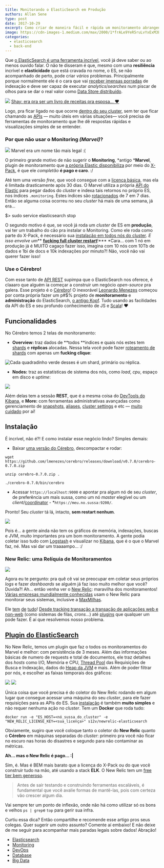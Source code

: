```yaml
---
title: Monitorando o ElasticSearch em Produção
authors: Allan Sene
type: post
date: 2017-10-29
excerpt: Como criar de maneira fácil e rápida um monitoramento abrangente em seu cluster de ElasticSearch de Produção com o open-source Cérebro e com o New Relic.
image: https://cdn-images-1.medium.com/max/2000/1*frALe9YeR5ruLvYxExM3EA.jpeg
categories:
  - elasticsearch
  - back-end
---
```



Que [o ElasticSearch é uma ferramenta incrível](https://medium.com/tableless/recomendaÃ§Ã£o-de-textos-sem-dor-de-cabeÃ§a-teoria-e-prÃ¡tica-com-elasticsearch-ea91c231146a),
você já deve saber ou ao menos ouvido falar. O não te disseram é que, mesmo com
uma **resiliência** incrível e **elasticidade** que está cravada no nome, o ES,
se não acompanhado de perto, pode criar *vários* problemas. Principalmente
porque normalmente ele é o cara que vai [receber imensas
porradas](https://www.elastic.co/elasticon/2015/sf/arrestful-development-how-netflix-uses-elasticsearch-to-better-understand)
de indexação e deve ser capaz de executar *analytics*/*searches* num piscar de
olhos para se dar o real valor como [Data Store
distribuído](https://en.wikipedia.org/wiki/Distributed_data_store).

![](https://cdn-images-1.medium.com/max/800/1*Wk5VjG-Ezqz_B56TQY3BZg.png)
<span class="figcaption_hack">[Shay: era pra ser um livro de receitas pra esposa…
❤](https://jaxenter.com/elasticsearch-founder-interview-112677.html)</span>

Logo, pra ficar ligado no que ocorre [dentro do seu
cluster](https://www.elastic.co/guide/en/elasticsearch/guide/current/distributed-cluster.html),
sem ter que ficar chamando as
[APIs](https://www.elastic.co/guide/en/elasticsearch/guide/current/_cat_api.html)
— muito úteis em várias situações— você precisa de ferramentas de monitoramento
que lhe dê respostas rápidas e visualizações simples de se entender.

### Por que não usar o Monitoring *(Marvel)*?

![](https://cdn-images-1.medium.com/max/600/1*78Vg5kAYeIdsXj4dWPMGEw.png)
<span class="figcaption_hack">Marvel era um nome tão mais legal :(</span>

O primeiro grande motivo de não sugerir o **Monitoring**, *antigo ***Marvel**,
plugin de monitoramento que [a própria Elastic
disponibiliza](https://www.elastic.co/products/x-pack/monitoring) por meio do
[X-Pack](https://www.elastic.co/products/x-pack), é que ele *completão* **é pago
e caro**. :/

Até tem uma versão *free*, que você consegue com a [licença
básica](https://www.elastic.co/guide/en/x-pack/current/license-management.html),
mas ela é limitada drasticamente após 30 dias. O Marvel utiliza a própria [API
do
Elastic](https://www.elastic.co/guide/en/elasticsearch/guide/current/_cluster_health.html)
para pegar dados do *cluster* e indexa tais retornos no próprio ES, nos índices
`.monitoring`. Estes índices são
[rotacionados](https://www.elastic.co/blog/managing-time-based-indices-efficiently)
de 7 em 7 dias. Então se alguma coisa ocorreu no seu *cluster* há mais de uma
semana, já era...

  $> sudo service elasticsearch stop

O segundo motivo é que, se você já roda um *cluster* de ES em **produção**, vai
ter um trabalho do cão pra instalar o Monitoring. Como ele roda como parte do
X-Pack, é necessário sua [instalação em todos nós do
cluster](https://www.elastic.co/guide/en/x-pack/current/installing-xpack.html)*.
E isso envolve um*** **[fucking full cluster
restart](https://www.elastic.co/guide/en/elasticsearch/reference/5.6/restart-upgrade.html)**!***
*Cara… com 1 nó em produção já é MUITO cagaço fazer isso, imagina com 10 nós com
10Tb de dados e 1bi de docs e 10k indexações por minuto?! Não, você não vai
querer fazer isso!

### Use o Cérebro!

Com esse tanto de [API REST](https://v2.wp-api.org/) supimpa que o ElasticSearch
nos oferece, é claaaro que alguém ia começar a construir um negócio
*open-source* pra galera. Esse projeto é o
[Cérebro](https://github.com/lmenezes/cerebro)! O inexorável [Leonardo
Menezes](https://twitter.com/leonardomenezes) começou por conta própria fazer um
p#$% projeto de **monitoramento** e **administração** do ElasticSearch, [o
antigo Kopf](https://github.com/lmenezes/elasticsearch-kopf). Tudo usando as
facilidades da API do ES e seu profundo conhecimento de JS e
[Scala](https://www.scala-lang.org/)! ❤

## Funcionalidades

No Cérebro temos 2 telas de monitoramento:

* **Overview:** traz dados de **todos **índices e quais nós estes tem
[shards](https://www.elastic.co/guide/en/elasticsearch/reference/5.5/_basic_concepts.html)
e **réplicas** alocadas. Nessa tela você pode fazer [roteamento de
shards](https://www.elastic.co/guide/en/elasticsearch/reference/current/cluster-reroute.html)
com apenas um **fucking clique**:

![Cada quadradinho verde desses é um shard, primário ou réplica.](https://i.imgur.com/7HfMTN0.png)

* **Nodes:** traz as estatísticas de sistema dos nós, como *load*, *cpu*, espaço
em disco e *uptime*:

![](https://i.imgur.com/CVWcneh.png)

Além delas tem a sessão **REST**, que é a mesma coisa do [DevTools do Kibana](https://www.elastic.co/guide/en/kibana/current/console-kibana.html), e **More:** com ferramentas administrativas avançadas como gerenciamento de [snapshots](https://www.elastic.co/guide/en/elasticsearch/reference/5.5/modules-snapshots.html), [aliases](https://www.elastic.co/guide/en/elasticsearch/reference/current/indices-aliases.html), [cluster settings](https://www.elastic.co/guide/en/elasticsearch/reference/current/cluster-update-settings.html)
e etc — [muito cuidado](https://www.youtube.com/watch?v=fqCRtY6j3dc) por aí!

## Instalação

É incrível, não é?! E como instalar esse negócio lindo? Simples demais:

* Baixar [uma versão do Cérebro](https://github.com/lmenezes/cerebro/releases), descompactar e rodar:

```
wget https://github.com/lmenezes/cerebro/releases/download/v0.7.0/cerebro-0.7.0.zip

unzip cerebro-0.7.0.zip .

./cerebro-0.7.0/bin/cerebro
```

* Acessar `https://localhost:9000` e apontar pra algum nó de seu *cluster*, de
preferência um mais sussa, como um nó *master* elegível ou um *client/*[coordinator](https://www.elastic.co/guide/en/elasticsearch/reference/current/modules-node.html) - *`https://meu.no.sussa:9200/`.

Pronto! Seu *cluster* tá lá, intacto, **sem restart nenhum**.

![](https://i.imgur.com/Dp3JSFJ.gif)

Pois é… a gente ainda não tem os gráficos de memória, indexações, buscas e JVM,
muito importantes pra um bom monitoramento. A gente podia coletar isso tudo com
[Logstash](https://www.elastic.co/products/logstash) e visualizar no
[Kibana](https://www.elastic.co/products/kibana), que é o que o Marvel faz, né.
Mas vai dar um traaaampo… :/

### New Relic: uma Relíquia de Monitoramentos

![](https://i.imgur.com/CCn8hyz.jpg)

Agora eu te pergunto: pra quê cê vai se preocupar em coletar seus próprios
*logs* e fazer *dashboards* se alguém já faz isso muito melhor que você?
Duvida?! Ah… então venha ver o [New Relic](https://newrelic.com/): maravilha dos
monitoramentos! [Várias empresas mundialmente
conhecidas](https://newrelic.com/why-new-relic/customers) usam o New Relic para
monitorar seus sistemas, inclusive a
[MaxMilhas](https://www.maxmilhas.com.br/quemsomos).


Ele [tem](https://newrelic.com/synthetics)
[de](https://newrelic.com/mobile-monitoring)
[tudo](https://newrelic.com/alerts)! [Desde tracking transação a transação de
aplicações web e non-web](https://newrelic.com/application-monitoring) (como
sistemas de filas, *crons*…) até [plugins](https://newrelic.com/plugins#plugin)
que qualquer um pode fazer. É aí que resolvemos nosso problema.

## [Plugin do ElasticSearch](https://newrelic.com/plugins/sergey-novikov/299)

No New Relic, temos um plugin que faz o todos os monitoramentos do Marvel e
melhor: com persistência de 3 meses. Além das informações básicas de numero de
requests e total de documentos, ele traz detalhes dos *hosts* como I/O, Memória
e CPU, [Thread
Pool](https://www.elastic.co/guide/en/elasticsearch/reference/current/modules-threadpool.html)
das Requisições de Busca e Indexação, dados do [Heap da
JVM](https://docs.oracle.com/cd/E13150_01/jrockit_jvm/jrockit/geninfo/diagnos/garbage_collect.html)
e mais. Além de poder filtrar por nós, e escolher as faixas temporais dos
gráficos:

![](https://i.imgur.com/RBjyaPE.png)
![](https://i.imgur.com/4W9NpQb.png)

Única coisa que você precisa é do coletor do New Relic rodando em algum lugar
que consegue acessar uma máquina do seu *cluster*, para ele fazer requisições
para as APIs do ES. Sua
[instalação](https://github.com/s12v/newrelic-elasticsearch) é também **muito
simples** e não requer nenhuma ação no *cluster*. Tem um **Docker** que roda
tudo:

```
docker run -e "ES_HOST=<nó_sussa_do_cluster" -e "NEW_RELIC_LICENSE_KEY=<sua_licença>" s12v/newrelic-elasticsearch
```

Obviamente, sugiro que você coloque tanto o coletor do **New Relic** quanto o
**Cérebro** em máquinas separadas do *cluster*: primeiro pra você não ficar no
escuro nas horas do disastres e segundo para não contaminar as métricas.

**Ah… mas o New Relic é pago… :|**

Sim, é. Mas é BEM mais barato que a licença do X-Pack ou do que você construir
tudo na mão, até usando a stack **ELK**. O New Relic tem um [free tier bem
generoso](https://newrelic.com/infrastructure/pricing)*.*

> Antes de sair testando e construindo ferramentas escaláveis, é fundamental que
> você avalie formas de mantê-las, pois com certeza vão crescer algum dia.

Vai sempre ter um ponto de inflexão, onde não há como utilizar só os bons e
velhos `ps | grep`e `top` para gerir sua infra.

Curtiu essa dica? Então compartilhe e recomende esse artigo pros seus colegas.
Quer sugerir um outro assunto? Comente aí embaixo! E não deixe de me seguir para
acompanhar mais paradas legais sobre dados! Abração!

* [Elasticsearch](https://medium.com/tag/elasticsearch?source=post)
* [Monitoring](https://medium.com/tag/monitoring?source=post)
* [DevOps](https://medium.com/tag/devops?source=post)
* [Database](https://medium.com/tag/database?source=post)
* [Big Data](https://medium.com/tag/big-data?source=post)
